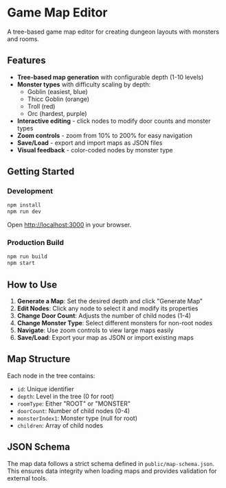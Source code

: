 # Game Map Editor

A tree-based game map editor for creating dungeon layouts with monsters and rooms.

## Features

- **Tree-based map generation** with configurable depth (1-10 levels)
- **Monster types** with difficulty scaling by depth:
  - Goblin (easiest, blue)
  - Thicc Goblin (orange)
  - Troll (red)  
  - Orc (hardest, purple)
- **Interactive editing** - click nodes to modify door counts and monster types
- **Zoom controls** - zoom from 10% to 200% for easy navigation
- **Save/Load** - export and import maps as JSON files
- **Visual feedback** - color-coded nodes by monster type

## Getting Started

### Development

```bash
npm install
npm run dev
```

Open [http://localhost:3000](http://localhost:3000) in your browser.

### Production Build

```bash
npm run build
npm start
```

## How to Use

1. **Generate a Map**: Set the desired depth and click "Generate Map"
2. **Edit Nodes**: Click any node to select it and modify its properties
3. **Change Door Count**: Adjusts the number of child nodes (1-4)
4. **Change Monster Type**: Select different monsters for non-root nodes
5. **Navigate**: Use zoom controls to view large maps easily
6. **Save/Load**: Export your map as JSON or import existing maps

## Map Structure

Each node in the tree contains:
- `id`: Unique identifier
- `depth`: Level in the tree (0 for root)
- `roomType`: Either "ROOT" or "MONSTER"
- `doorCount`: Number of child nodes (0-4)
- `monsterIndex1`: Monster type (null for root)
- `children`: Array of child nodes

## JSON Schema

The map data follows a strict schema defined in `public/map-schema.json`. This ensures data integrity when loading maps and provides validation for external tools.